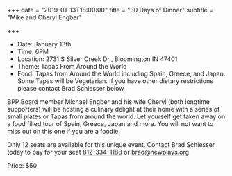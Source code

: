 +++
date = "2019-01-13T18:00:00"
title = "30 Days of Dinner"
subtitle = "Mike and Cheryl Engber"

+++
* Date: January 13th
* Time: 6PM
* Location: 2731 S Silver Creek Dr., Bloomington IN 47401
* Theme: Tapas From Around the World
* Food: Tapas from Around the World including Spain, Greece, and Japan. Some Tapas will be Vegetarian. If you have other dietary restrictions please contact Brad Schiesser below

BPP Board member Michael Engber and his wife Cheryl (both longtime supporters) will be hosting a culinary delight at their home with a series of small plates or Tapas from around the world. Let yourself get taken away on a food filled tour of Spain, Greece, Japan and more. You will not want to miss out on this one if you are a foodie.

Only 12 seats are available for this unique event. Contact Brad Schiesser today to pay for your seat [812-334-1188](tel:+1-812-334-1188) or [brad@newplays.org](mailto:brad@newplays.org)

Price: $50
